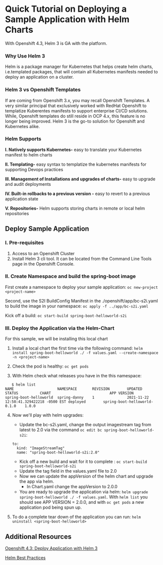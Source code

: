 # Quick Tutorial on Deploying a Sample Application with Helm Charts 
With Openshift 4.3, Helm 3 is GA with the platform. 

### Why Use Helm 3
Helm is a package manager for Kubernetes that helps create helm charts, i.e.templated packages,  that will contain all Kubernetes manifests needed to deploy an application on a cluster. 

### Helm 3 vs Openshift Templates 
If are coming from Openshift 3.x, you may recall Openshift Templates. A very similar principal that exclusively worked with RedHat Openshift to templatize Kuberentes manifests to support enterprise CI/CD solutions. While, Openshift templates do still reside in OCP 4.x, this feature is no longer being improved. Helm 3 is the go-to solution for Openshift and Kubernetes alike.

### Helm Supports 

**I. Natively supports Kubernetes-** easy to translate your Kubernetes manifest to helm charts 

**II. Templating-** easy syntax to templatize the kubernetes manifests for supporting Devops practices 

**III. Management of Installations and upgrades of charts-** easy to upgrade and audit deployments 

**IV. Built-in rollbacks to a previous version -** easy to revert to a previous application state 

**V. Repositories-** Helm supports storing charts in remote or local helm repositories 

## Deploy Sample Application 

### **I. Pre-requisites**  
1. Access to an Openshift Cluster 
2. Install Helm 3 cli tool. It can be located from the Command Line Tools page in the Openshift Console. 

### **II. Create Namespace and build the spring-boot image**  
First create a namespace to deploy your sample application: `oc new-project <project-name>`

Second, use the S2I BuildConfig Manifest in the ./openshift/app/bc-s2i.yaml to build the image in your namespace: `oc apply -f ../app/bc-s2i.yaml`

Kick off a build: `oc start-build spring-boot-helloworld-s2i`

### **III. Deploy the Application via the Helm-Chart**
For this sample, we will be installing this local chart 

1. Install a local chart the first time via the following command: `helm install spring-boot-helloworld ./ -f values.yaml --create-namespace -n <project-name>`

2. Check the pod is healthy: `oc get pods`

3. With Helm check what releases you have in the this namespace: 
```
   $ helm list 
NAME                    NAMESPACE       REVISION        UPDATED                                 STATUS          CHART                           APP VERSION
spring-boot-helloworld  spring-danny    1               2021-11-22 12:58:41.329422218 -0500 EST deployed        spring-boot-helloworld-0.1.0    1.0.0
```

4. Now we'll play with helm upgrades: 
    * Update the bc-s2i.yaml, change the output imagestream tag from latest to 2.0 via the command `oc edit bc spring-boot-helloworld-s2i`: 
    ```
    to:
      kind: "ImageStreamTag"
      name: "spring-boot-helloworld-s2i:2.0"
    ```
    * Kick off a new build and wait for it to complete : `oc start-build spring-boot-helloworld-s2i`
    * Update the tag field in the values.yaml file to 2.0
    * Now we can update the appVersion of the helm chart and upgrade the app via helm. 
      * In Chart.yaml change the appVersion to 2.0.0 
    * You are ready to upgrade the application via helm: `helm upgrade spring-boot-helloworld ./ -f values.yaml`. With `helm list` you should see APP VERSION = 2.0.0, and with `oc get pods` a new application pod being spun up. 

5. To do a complete tear down of the application you can run: `helm uninstall <spring-boot-helloworld>`

##  Additional Resources 
[Openshift 4.3: Deploy Application with Helm 3](https://cloud.redhat.com/blog/openshift-4-3-deploy-applications-with-helm-3)

[Helm Best Practices](https://codefresh.io/docs/docs/new-helm/helm-best-practices/)